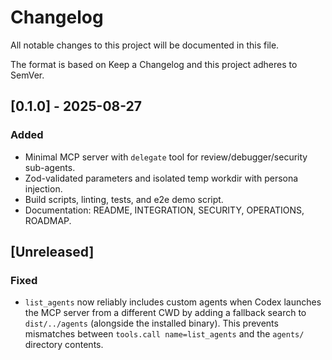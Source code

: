 # Changelog

All notable changes to this project will be documented in this file.

The format is based on Keep a Changelog and this project adheres to SemVer.

## [0.1.0] - 2025-08-27
### Added
- Minimal MCP server with `delegate` tool for review/debugger/security sub-agents.
- Zod-validated parameters and isolated temp workdir with persona injection.
- Build scripts, linting, tests, and e2e demo script.
- Documentation: README, INTEGRATION, SECURITY, OPERATIONS, ROADMAP.
## [Unreleased]
### Fixed
- `list_agents` now reliably includes custom agents when Codex launches the MCP server from a different CWD by adding a fallback search to `dist/../agents` (alongside the installed binary). This prevents mismatches between `tools.call name=list_agents` and the `agents/` directory contents.
